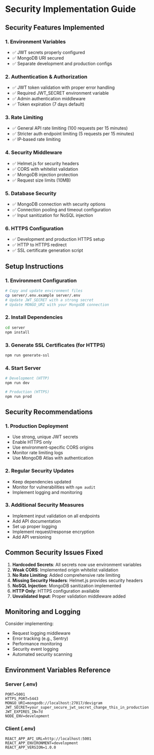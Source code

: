 # Security Implementation Guide

## Security Features Implemented

### 1. Environment Variables
- ✅ JWT secrets properly configured
- ✅ MongoDB URI secured
- ✅ Separate development and production configs

### 2. Authentication & Authorization
- ✅ JWT token validation with proper error handling
- ✅ Required JWT_SECRET environment variable
- ✅ Admin authentication middleware
- ✅ Token expiration (7 days default)

### 3. Rate Limiting
- ✅ General API rate limiting (100 requests per 15 minutes)
- ✅ Stricter auth endpoint limiting (5 requests per 15 minutes)
- ✅ IP-based rate limiting

### 4. Security Middleware
- ✅ Helmet.js for security headers
- ✅ CORS with whitelist validation
- ✅ MongoDB injection protection
- ✅ Request size limits (10MB)

### 5. Database Security
- ✅ MongoDB connection with security options
- ✅ Connection pooling and timeout configuration
- ✅ Input sanitization for NoSQL injection

### 6. HTTPS Configuration
- ✅ Development and production HTTPS setup
- ✅ HTTP to HTTPS redirect
- ✅ SSL certificate generation script

## Setup Instructions

### 1. Environment Configuration
```bash
# Copy and update environment files
cp server/.env.example server/.env
# Update JWT_SECRET with a strong secret
# Update MONGO_URI with your MongoDB connection
```

### 2. Install Dependencies
```bash
cd server
npm install
```

### 3. Generate SSL Certificates (for HTTPS)
```bash
npm run generate-ssl
```

### 4. Start Server
```bash
# Development (HTTP)
npm run dev

# Production (HTTPS)
npm run prod
```

## Security Recommendations

### 1. Production Deployment
- Use strong, unique JWT secrets
- Enable HTTPS only
- Use environment-specific CORS origins
- Monitor rate limiting logs
- Use MongoDB Atlas with authentication

### 2. Regular Security Updates
- Keep dependencies updated
- Monitor for vulnerabilities with `npm audit`
- Implement logging and monitoring

### 3. Additional Security Measures
- Implement input validation on all endpoints
- Add API documentation
- Set up proper logging
- Implement request/response encryption
- Add API versioning

## Common Security Issues Fixed

1. **Hardcoded Secrets**: All secrets now use environment variables
2. **Weak CORS**: Implemented origin whitelist validation
3. **No Rate Limiting**: Added comprehensive rate limiting
4. **Missing Security Headers**: Helmet.js provides security headers
5. **NoSQL Injection**: MongoDB sanitization implemented
6. **HTTP Only**: HTTPS configuration available
7. **Unvalidated Input**: Proper validation middleware added

## Monitoring and Logging

Consider implementing:
- Request logging middleware
- Error tracking (e.g., Sentry)
- Performance monitoring
- Security event logging
- Automated security scanning

## Environment Variables Reference

### Server (.env)
```
PORT=5001
HTTPS_PORT=5443
MONGO_URI=mongodb://localhost:27017/devigram
JWT_SECRET=your_super_secure_jwt_secret_change_this_in_production
JWT_EXPIRES_IN=7d
NODE_ENV=development
```

### Client (.env)
```
REACT_APP_API_URL=http://localhost:5001
REACT_APP_ENVIRONMENT=development
REACT_APP_VERSION=1.0.0
```